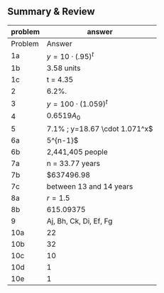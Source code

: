 
## Summary &amp; Review


|problem|answer|
|-------|------|
|Problem|Answer|
|1a|$y=10 \cdot (.95)^t$|
|1b|3.58 units|
|1c|t = 4.35|
|2|6.2%.|
|3|$y=100 \cdot (1.059)^t$|
|4|$0.6519A_0$|
|5|7.1% ; y=18.67 \cdot 1.071^x$|
|6a|5^{n-1}$|
|6b|2,441,405 people|
|7a|n = 33.77 years|
|7b|\$637496.98|
|7c|between 13 and 14 years|
|8a|$r=1.5$|
|8b|615.09375|
|9|Aj, Bh, Ck, Di, Ef, Fg|
|10a|22|
|10b|32|
|10c|10|
|10d|1|
|10e|1|
